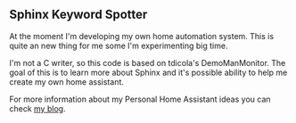 Sphinx Keyword Spotter
----------------------

At the moment I'm developing my own home automation system. This is quite an new thing for me some I'm experimenting big time.

I'm not a C writer, so this code is based on tdicola's DemoManMonitor. The goal of this is to learn more about Sphinx and it's possible ability to help me create my own home assistant.

For more information about my Personal Home Assistant ideas you can check [my blog](https://dirkgroenen.nl). 